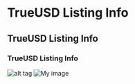 # TrueUSD Listing Info
## TrueUSD Listing Info
### TrueUSD Listing Info
![alt tag](https://raw.github.com/terryli0095/readmeFormat/master/1_kQfd9XpOQmBbOmsCAPVSMw.png)
![My image](terryli0095.github.com/readmeFormat/1_kQfd9XpOQmBbOmsCAPVSMw.png)

